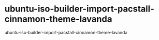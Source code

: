 # ubuntu-iso-builder-import-pacstall-cinnamon-theme-lavanda
ubuntu-iso-builder-import-pacstall-cinnamon-theme-lavanda
